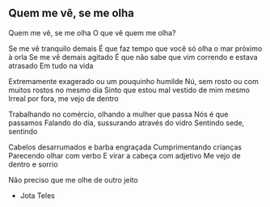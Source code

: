 ## Quem me vê, se me olha

Quem me vê, se me olha
O que vê quem me olha?

Se me vê tranquilo demais
É que faz tempo que você só olha o mar próximo à orla
Se me vê demais agitado
É que não sabe que vim correndo e estava atrasado
Em tudo na vida

Extremamente exagerado ou um pouquinho humilde
Nú, sem rosto ou com muitos rostos no mesmo dia
Sinto que estou mal vestido de mim mesmo
Irreal por fora, me vejo de dentro

Trabalhando no comércio, olhando a mulher que passa
Nós é que passamos
Falando do dia, sussurando através do vidro
Sentindo sede, sentindo

Cabelos desarrumados e barba engraçada
Cumprimentando crianças
Parecendo olhar com verbo
E virar a cabeça com adjetivo
Me vejo de dentro e sorrio

Não preciso que me olhe de outro jeito

- Jota Teles